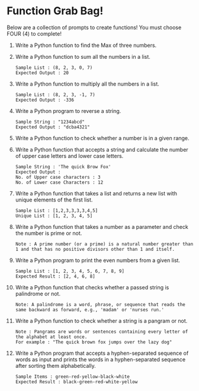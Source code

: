 # Function Grab Bag!

Below are a collection of prompts to create functions! You must choose FOUR (4) to complete!

1. Write a Python function to find the Max of three numbers. 

0. Write a Python function to sum all the numbers in a list. 

    ```
    Sample List : (8, 2, 3, 0, 7)
    Expected Output : 20
    ```

0. Write a Python function to multiply all the numbers in a list. 

    ```
    Sample List : (8, 2, 3, -1, 7)
    Expected Output : -336
    ```

0. Write a Python program to reverse a string. 

    ```
    Sample String : "1234abcd"
    Expected Output : "dcba4321"
    ```

0. Write a Python function to check whether a number is in a given range. 

0. Write a Python function that accepts a string and calculate the number of upper case letters and lower case letters. 

    ```
    Sample String : 'The quick Brow Fox'
    Expected Output :
    No. of Upper case characters : 3
    No. of Lower case Characters : 12
    ```

0. Write a Python function that takes a list and returns a new list with unique elements of the first list. 

    ```
    Sample List : [1,2,3,3,3,3,4,5]
    Unique List : [1, 2, 3, 4, 5]
    ```

0. Write a Python function that takes a number as a parameter and check the number is prime or not. 

    ```
    Note : A prime number (or a prime) is a natural number greater than 1 and that has no positive divisors other than 1 and itself.
    ```

0. Write a Python program to print the even numbers from a given list. 

    ```
    Sample List : [1, 2, 3, 4, 5, 6, 7, 8, 9]
    Expected Result : [2, 4, 6, 8]
    ```

0. Write a Python function that checks whether a passed string is palindrome or not. 

    ```
    Note: A palindrome is a word, phrase, or sequence that reads the same backward as forward, e.g., 'madam' or 'nurses run.'
    ```

0. Write a Python function to check whether a string is a pangram or not. 

    ```
    Note : Pangrams are words or sentences containing every letter of the alphabet at least once.
    For example : "The quick brown fox jumps over the lazy dog"
    ```

0. Write a Python program that accepts a hyphen-separated sequence of words as input and prints the words in a hyphen-separated sequence after sorting them alphabetically. 

    ```
    Sample Items : green-red-yellow-black-white
    Expected Result : black-green-red-white-yellow
    ```
